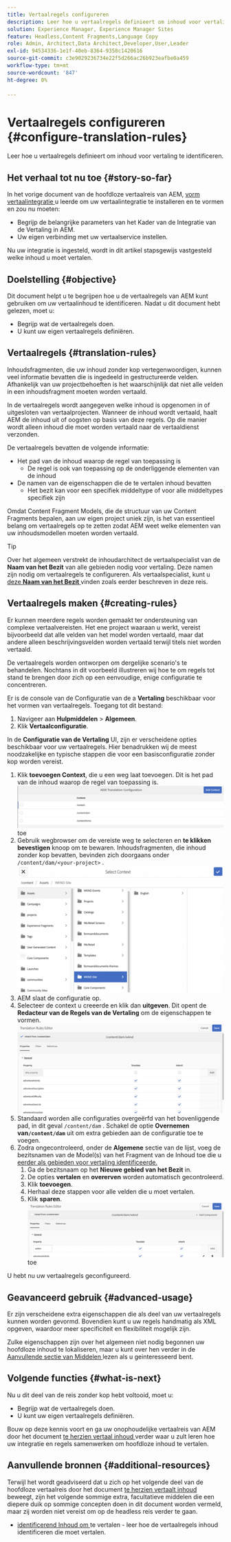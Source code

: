 ```yaml
---
title: Vertaalregels configureren
description: Leer hoe u vertaalregels definieert om inhoud voor vertaling te identificeren.
solution: Experience Manager, Experience Manager Sites
feature: Headless,Content Fragments,Language Copy
role: Admin, Architect,Data Architect,Developer,User,Leader
exl-id: 94534336-1e1f-40eb-8364-9358c1420616
source-git-commit: c3e9029236734e22f5d266ac26b923eafbe0a459
workflow-type: tm+mt
source-wordcount: '847'
ht-degree: 0%

---
```


# Vertaalregels configureren {#configure-translation-rules}

Leer hoe u vertaalregels definieert om inhoud voor vertaling te identificeren.

## Het verhaal tot nu toe {#story-so-far}

In het vorige document van de hoofdloze vertaalreis van AEM, [ vorm vertaalintegratie ](configure-connector.md) u leerde om uw vertaalintegratie te installeren en te vormen en zou nu moeten:

* Begrijp de belangrijke parameters van het Kader van de Integratie van de Vertaling in AEM.
* Uw eigen verbinding met uw vertaalservice instellen.

Nu uw integratie is ingesteld, wordt in dit artikel stapsgewijs vastgesteld welke inhoud u moet vertalen.

## Doelstelling {#objective}

Dit document helpt u te begrijpen hoe u de vertaalregels van AEM kunt gebruiken om uw vertaalinhoud te identificeren. Nadat u dit document hebt gelezen, moet u:

* Begrijp wat de vertaalregels doen.
* U kunt uw eigen vertaalregels definiëren.

## Vertaalregels {#translation-rules}

Inhoudsfragmenten, die uw inhoud zonder kop vertegenwoordigen, kunnen veel informatie bevatten die is ingedeeld in gestructureerde velden. Afhankelijk van uw projectbehoeften is het waarschijnlijk dat niet alle velden in een inhoudsfragment moeten worden vertaald.

In de vertaalregels wordt aangegeven welke inhoud is opgenomen in of uitgesloten van vertaalprojecten. Wanneer de inhoud wordt vertaald, haalt AEM de inhoud uit of oogsten op basis van deze regels. Op die manier wordt alleen inhoud die moet worden vertaald naar de vertaaldienst verzonden.

De vertaalregels bevatten de volgende informatie:

* Het pad van de inhoud waarop de regel van toepassing is
   * De regel is ook van toepassing op de onderliggende elementen van de inhoud
* De namen van de eigenschappen die de te vertalen inhoud bevatten
   * Het bezit kan voor een specifiek middeltype of voor alle middeltypes specifiek zijn

Omdat Content Fragment Models, die de structuur van uw Content Fragments bepalen, aan uw eigen project uniek zijn, is het van essentieel belang om vertaalregels op te zetten zodat AEM weet welke elementen van uw inhoudsmodellen moeten worden vertaald.

>[!TIP]
>
>Over het algemeen verstrekt de inhoudarchitect de vertaalspecialist van de **Naam van het Bezit** van alle gebieden nodig voor vertaling. Deze namen zijn nodig om vertaalregels te configureren. Als vertaalspecialist, kunt u [ deze **Naam van het Bezit** ](getting-started.md#content-models) vinden zoals eerder beschreven in deze reis.

## Vertaalregels maken {#creating-rules}

Er kunnen meerdere regels worden gemaakt ter ondersteuning van complexe vertaalvereisten. Het ene project waaraan u werkt, vereist bijvoorbeeld dat alle velden van het model worden vertaald, maar dat andere alleen beschrijvingsvelden worden vertaald terwijl titels niet worden vertaald.

De vertaalregels worden ontworpen om dergelijke scenario&#39;s te behandelen. Nochtans in dit voorbeeld illustreren wij hoe te om regels tot stand te brengen door zich op een eenvoudige, enige configuratie te concentreren.

Er is de console van de Configuratie van de a **Vertaling** beschikbaar voor het vormen van vertaalregels. Toegang tot dit bestand:

1. Navigeer aan **Hulpmiddelen** > **Algemeen**.
1. Klik **Vertaalconfiguratie**.

In de **Configuratie van de Vertaling** UI, zijn er verscheidene opties beschikbaar voor uw vertaalregels. Hier benadrukken wij de meest noodzakelijke en typische stappen die voor een basisconfiguratie zonder kop worden vereist.

1. Klik **toevoegen Context**, die u een weg laat toevoegen. Dit is het pad van de inhoud waarop de regel van toepassing is.
   ![ voeg context ](assets/add-translation-context.png) toe
1. Gebruik wegbrowser om de vereiste weg te selecteren en **te klikken bevestigen** knoop om te bewaren. Inhoudsfragmenten, die inhoud zonder kop bevatten, bevinden zich doorgaans onder `/content/dam/<your-project>` .
   ![ selecteer de weg ](assets/select-context.png)
1. AEM slaat de configuratie op.
1. Selecteer de context u creeerde en klik dan **uitgeven**. Dit opent de **Redacteur van de Regels van de Vertaling** om de eigenschappen te vormen.
   ![ redacteur van de Regels van de Vertaling ](assets/translation-rules-editor.png)
1. Standaard worden alle configuraties overgeërfd van het bovenliggende pad, in dit geval `/content/dam` . Schakel de optie **Overnemen van`/content/dam`** uit om extra gebieden aan de configuratie toe te voegen.
1. Zodra ongecontroleerd, onder de **Algemene** sectie van de lijst, voeg de bezitsnamen van de Model(s) van het Fragment van de Inhoud toe die u [ eerder als gebieden voor vertaling identificeerde.](getting-started.md#content-models)
   1. Ga de bezitsnaam op het **Nieuwe gebied van het Bezit** in.
   1. De opties **vertalen** en **overerven** worden automatisch gecontroleerd.
   1. Klik **toevoegen**.
   1. Herhaal deze stappen voor alle velden die u moet vertalen.
   1. Klik **sparen**.
      ![ voeg bezit ](assets/add-property.png) toe

U hebt nu uw vertaalregels geconfigureerd.

## Geavanceerd gebruik {#advanced-usage}

Er zijn verscheidene extra eigenschappen die als deel van uw vertaalregels kunnen worden gevormd. Bovendien kunt u uw regels handmatig als XML opgeven, waardoor meer specificiteit en flexibiliteit mogelijk zijn.

Zulke eigenschappen zijn over het algemeen niet nodig begonnen uw hoofdloze inhoud te lokaliseren, maar u kunt over hen verder in de [ Aanvullende sectie van Middelen ](#additional-resources) lezen als u geinteresseerd bent.

## Volgende functies {#what-is-next}

Nu u dit deel van de reis zonder kop hebt voltooid, moet u:

* Begrijp wat de vertaalregels doen.
* U kunt uw eigen vertaalregels definiëren.

Bouw op deze kennis voort en ga uw onophoudelijke vertaalreis van AEM door het document [ te herzien vertaal inhoud ](translate-content.md) verder waar u zult leren hoe uw integratie en regels samenwerken om hoofdloze inhoud te vertalen.

## Aanvullende bronnen {#additional-resources}

Terwijl het wordt geadviseerd dat u zich op het volgende deel van de hoofdloze vertaalreis door het document [ te herzien vertaalt inhoud ](translate-content.md) beweegt, zijn het volgende sommige extra, facultatieve middelen die een diepere duik op sommige concepten doen in dit document worden vermeld, maar zij worden niet vereist om op de headless reis verder te gaan.

* [ identificerend Inhoud om ](/help/sites-administering/tc-rules.md) te vertalen - leer hoe de vertaalregels inhoud identificeren die moet vertalen.
